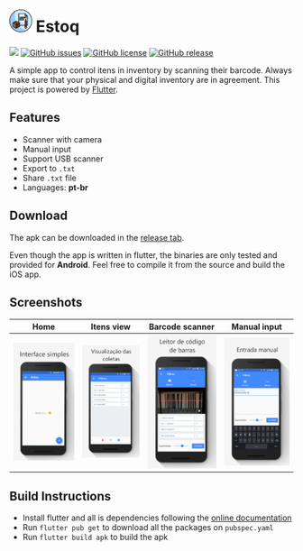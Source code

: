 # <a href=https://github.com/Fernandohf/Estoq/releases><img src=https://raw.githubusercontent.com/Fernandohf/Estoq/master/Media/icon/icon_edited.png height=40></a> Estoq

[![](https://img.shields.io/static/v1?label=Flutter&message=Estoq&color=blue&logo=flutter)](https://www.flutter.com/)
[![GitHub issues](https://img.shields.io/github/issues/Fernandohf/Estoq)](https://github.com/Fernandohf/Estoq/issues)
[![GitHub license](https://img.shields.io/github/license/Fernandohf/Estoq)](https://github.com/Fernandohf/Estoq/blob/master/LICENSE)
[![GitHub release](https://img.shields.io/github/release/Naereen/StrapDown.js.svg)](https://img.shields.io/github/release/Fernandohf/Estoq/releases/)


A simple app to control itens in inventory by scanning their barcode. Always make sure that your physical and digital inventory are in agreement. This project is powered by [Flutter](https://www.flutter.com).

## Features

- Scanner with camera
- Manual input
- Support USB scanner
- Export to `.txt`
- Share `.txt` file
- Languages: **pt-br**

## Download

The apk can be downloaded in the [release tab](https://github.com/Fernandohf/Estoq/releases).

Even though the app is written in flutter, the binaries are only tested and provided for **Android**. Feel free to compile it from the source and build the iOS app.

## Screenshots

|                                                               Home                                                               |                                                  Itens view                                                  |                                            Barcode scanner                                            |                                               Manual input                                                |
| :------------------------------------------------------------------------------------------------------------------------------: | :----------------------------------------------------------------------------------------------------------: | :---------------------------------------------------------------------------------------------------: | :-------------------------------------------------------------------------------------------------------: |
| ![Home screen](https://github.com/Fernandohf/Estoq/blob/master/Media/screenshots/01_home.png?raw=true "App home screen picture") | ![Session screen](https://github.com/Fernandohf/Estoq/blob/master/Media/screenshots/02_session.png?raw=true) | ![Scanner](https://github.com/Fernandohf/Estoq/blob/master/Media/screenshots/03_scanner.png?raw=true) | ![Manual input](https://github.com/Fernandohf/Estoq/blob/master/Media/screenshots/04_manual.png?raw=true) |

## Build Instructions

- Install flutter and all is dependencies following the [online documentation](https://flutter.dev/docs)
- Run `flutter pub get` to download all the packages on `pubspec.yaml`
- Run `flutter build apk` to build the apk
